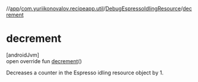 //[app](../../../index.md)/[com.yuriikonovalov.recipeapp.util](../index.md)/[DebugEspressoIdlingResource](index.md)/[decrement](decrement.md)

# decrement

[androidJvm]\
open override fun [decrement](decrement.md)()

Decreases a counter in the Espresso idling resource object by 1.
